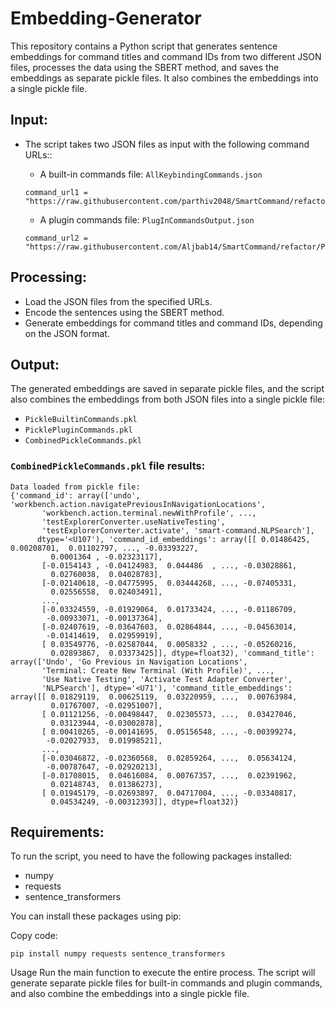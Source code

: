 # Embedding-Generator
This repository contains a Python script that generates sentence embeddings for command titles and command IDs from two different JSON files, processes the data using the SBERT method, and saves the embeddings as separate pickle files. It also combines the embeddings into a single pickle file.

## Input:
* The script takes two JSON files as input with the following command URLs::
  * A built-in commands file: `AllKeybindingCommands.json`
  ```
  command_url1 = "https://raw.githubusercontent.com/parthiv2048/SmartCommand/refactor/NLP_and_backend/AllKeybindingCommands.json"
  ```
  
  * A plugin commands file: `PlugInCommandsOutput.json`
  ```
  command_url2 = "https://raw.githubusercontent.com/Aljbab14/SmartCommand/refactor/PlugInCommandsOutput.json"
  ```


## Processing:
* Load the JSON files from the specified URLs.
* Encode the sentences using the SBERT method.
* Generate embeddings for command titles and command IDs, depending on the JSON format.


## Output:
The generated embeddings are saved in separate pickle files, and the script also combines the embeddings from both JSON files into a single pickle file:

* `PickleBuiltinCommands.pkl`
* `PicklePluginCommands.pkl`
* `CombinedPickleCommands.pkl`

### `CombinedPickleCommands.pkl` file results:
```
Data loaded from pickle file:
{'command_id': array(['undo', 'workbench.action.navigatePreviousInNavigationLocations',
       'workbench.action.terminal.newWithProfile', ...,
       'testExplorerConverter.useNativeTesting',
       'testExplorerConverter.activate', 'smart-command.NLPSearch'],
      dtype='<U107'), 'command_id_embeddings': array([[ 0.01486425,  0.00208701,  0.01102797, ..., -0.03393227,
         0.0001364 , -0.02323117],
       [-0.0154143 , -0.04124983,  0.044486  , ..., -0.03028861,
         0.02760038,  0.04028783],
       [-0.02140618, -0.04775995,  0.03444268, ..., -0.07405331,
         0.02556558,  0.02403491],
       ...,
       [-0.03324559, -0.01929064,  0.01733424, ..., -0.01186709,
        -0.00933071, -0.00137364],
       [-0.02407619, -0.03647603,  0.02864844, ..., -0.04563014,
        -0.01414619,  0.02959919],
       [ 0.03549776, -0.02587044,  0.0058332 , ..., -0.05260216,
         0.02893867,  0.03373425]], dtype=float32), 'command_title': array(['Undo', 'Go Previous in Navigation Locations',      
       'Terminal: Create New Terminal (With Profile)', ...,
       'Use Native Testing', 'Activate Test Adapter Converter',
       'NLPSearch'], dtype='<U71'), 'command_title_embeddings': array([[ 0.01829119,  0.00625119,  0.03220959, ...,  0.00763984,
         0.01767007, -0.02951007],
       [ 0.01121256, -0.00498447,  0.02305573, ...,  0.03427046,
         0.03123944, -0.03002878],
       [ 0.00410265, -0.00141695,  0.05156548, ..., -0.00399274,
        -0.02027933,  0.01998521],
       ...,
       [-0.03046872, -0.02360568,  0.02859264, ...,  0.05634124,
        -0.00787647, -0.02920213],
       [-0.01708015,  0.04616084,  0.00767357, ...,  0.02391962,
         0.02148743,  0.01386273],
       [ 0.01945179, -0.02693897,  0.04717004, ..., -0.03340817,
         0.04534249, -0.00312393]], dtype=float32)}
```

## Requirements:
To run the script, you need to have the following packages installed:

* numpy
* requests
* sentence_transformers

You can install these packages using pip:

Copy code:
```
pip install numpy requests sentence_transformers
```
Usage
Run the main function to execute the entire process. The script will generate separate pickle files for built-in commands and plugin commands, and also combine the embeddings into a single pickle file.
